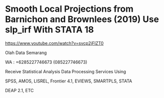 # Smooth Local Projections from Barnichon and Brownlees (2019) Use slp_irf With STATA 18

https://www.youtube.com/watch?v=svcp2jFlZT0

Olah Data Semarang

WA : +6285227746673 (085227746673)

Receive Statistical Analysis Data Processing Services Using

SPSS, AMOS, LISREL, Frontier 4.1, EVIEWS, SMARTPLS, STATA

DEAP 2.1, ETC

